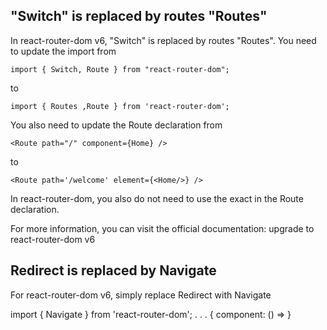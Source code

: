 ## "Switch" is replaced by routes "Routes"
In react-router-dom v6, "Switch" is replaced by routes "Routes". 
You need to update the import from
```
import { Switch, Route } from "react-router-dom";
```
to
```
import { Routes ,Route } from 'react-router-dom';
```
You also need to update the Route declaration from
```
<Route path="/" component={Home} />
```
to
```
<Route path='/welcome' element={<Home/>} />
```

In react-router-dom, you also do not need to use the exact in the Route declaration.

For more information, you can visit the official documentation: upgrade to react-router-dom v6

## Redirect is replaced by Navigate

For react-router-dom v6, simply replace Redirect with Navigate

import { Navigate } from 'react-router-dom';
.
.
.
{ component: () => <Navigate to="/404" /> }